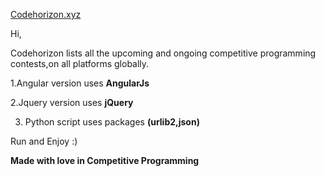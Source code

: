 [Codehorizon.xyz](http://codehorizon.xyz)

Hi,

Codehorizon lists all the upcoming and ongoing competitive programming contests,on all platforms globally.

1.Angular version uses **AngularJs** 

2.Jquery version uses **jQuery** 

3. Python script uses packages **(urlib2,json)**


Run and Enjoy :)

**Made with love in Competitive Programming**
